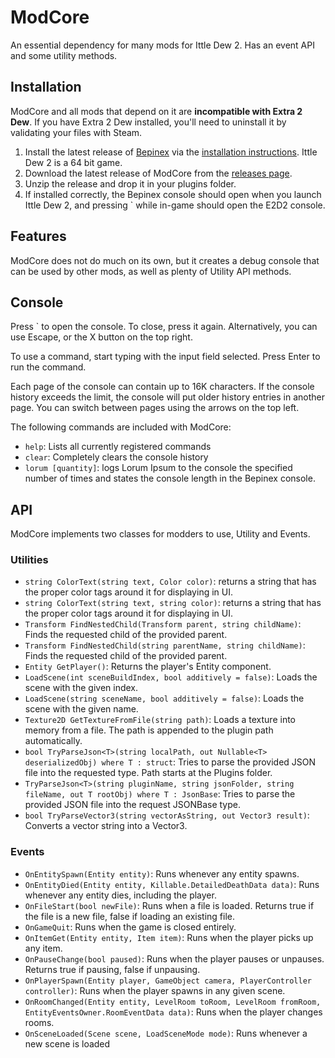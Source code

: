 # ModCore

An essential dependency for many mods for Ittle Dew 2. Has an event API and some utility methods.

## Installation

ModCore and all mods that depend on it are **incompatible with Extra 2 Dew**. If you have Extra 2 Dew installed, you'll need to uninstall it by validating your files with Steam.

1. Install the latest release of [Bepinex](https://github.com/BepInEx/BepInEx/releases) via the [installation instructions](https://docs.bepinex.dev/articles/user_guide/installation/index.html). Ittle Dew 2 is a 64 bit game.
2. Download the latest release of ModCore from the [releases page](https://github.com/Extra-2-Dew/ModCore/releases).
3. Unzip the release and drop it in your plugins folder.
4. If installed correctly, the Bepinex console should open when you launch Ittle Dew 2, and pressing ` while in-game should open the E2D2 console.

## Features

ModCore does not do much on its own, but it creates a debug console that can be used by other mods, as well as plenty of Utility API methods.

## Console

Press ` to open the console. To close, press it again. Alternatively, you can use Escape, or the X button on the top right.

To use a command, start typing with the input field selected. Press Enter to run the command.

Each page of the console can contain up to 16K characters. If the console history exceeds the limit, the console will put older history entries in another page. You can switch between pages using the arrows on the top left.

The following commands are included with ModCore:

* `help`: Lists all currently registered commands
* `clear`: Completely clears the console history
* `lorum [quantity]`: logs Lorum Ipsum to the console the specified number of times and states the console length in the Bepinex console.

## API

ModCore implements two classes for modders to use, Utility and Events.

### Utilities

* `string ColorText(string text, Color color)`: returns a string that has the proper color tags around it for displaying in UI.
* `string ColorText(string text, string color)`: returns a string that has the proper color tags around it for displaying in UI.
* `Transform FindNestedChild(Transform parent, string childName)`: Finds the requested child of the provided parent.
* `Transform FindNestedChild(string parentName, string childName)`: Finds the requested child of the provided parent.
* `Entity GetPlayer()`: Returns the player's Entity component.
* `LoadScene(int sceneBuildIndex, bool additively = false)`: Loads the scene with the given index.
* `LoadScene(string sceneName, bool additively = false)`: Loads the scene with the given name.
* `Texture2D GetTextureFromFile(string path)`: Loads a texture into memory from a file. The path is appended to the plugin path automatically.
* `bool TryParseJson<T>(string localPath, out Nullable<T> deserializedObj) where T : struct`: Tries to parse the provided JSON file into the requested type. Path starts at the Plugins folder.
* `TryParseJson<T>(string pluginName, string jsonFolder, string fileName, out T rootObj) where T : JsonBase`: Tries to parse the provided JSON file into the request JSONBase type.
* `bool TryParseVector3(string vectorAsString, out Vector3 result)`: Converts a vector string into a Vector3.

### Events

* `OnEntitySpawn(Entity entity)`: Runs whenever any entity spawns.
* `OnEntityDied(Entity entity, Killable.DetailedDeathData data)`: Runs whenever any entity dies, including the player.
* `OnFileStart(bool newFile)`: Runs when a file is loaded. Returns true if the file is a new file, false if loading an existing file.
* `OnGameQuit`: Runs when the game is closed entirely.
* `OnItemGet(Entity entity, Item item)`: Runs when the player picks up any item.
* `OnPauseChange(bool paused)`: Runs when the player pauses or unpauses. Returns true if pausing, false if unpausing.
* `OnPlayerSpawn(Entity player, GameObject camera, PlayerController controller)`: Runs when the player spawns in any given scene.
* `OnRoomChanged(Entity entity, LevelRoom toRoom, LevelRoom fromRoom, EntityEventsOwner.RoomEventData data)`: Runs when the player changes rooms.
* `OnSceneLoaded(Scene scene, LoadSceneMode mode)`: Runs whenever a new scene is loaded
